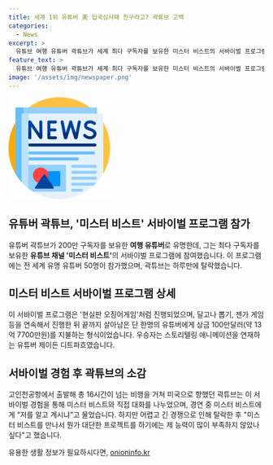 ```yaml
---
title: 세계 1위 유튜버 美 입국심사때 친구라고? 곽튜브 고백
categories:
  - News
excerpt: >
  유튜브 여행 유튜버 곽튜브가 세계 최다 구독자를 보유한 미스터 비스트의 서바이벌 프로그램에 참여했다. 비즈니스 좌석을 이용해 미국으로 향한 그의 모습은 눈길을 끌었고, 미국 입국심사에서의 유쾌한 에피소드와 미스터 비스트와의 대화는 팬들을 흥분시켰다. 서바이벌 게임에서는 하루만에 탈락했지만, 이는 그의 능력을 부정하는 것이 아닌, 미스터 비스트와의 소중한 경험을 의미했다. 이 소식에 국내 네티즌들은 높은 관심을 기울였고, 이에 대한 반응은 긍정적이었다. 한편, 이 서바이벌 프로그램은 현실판 오징어게임과 같은 형식으로 진행되었으며, 상금 100만달러는 유튜버 제이든 디트파흐가 획득했다.
feature_text: >
  유튜브 여행 유튜버 곽튜브가 세계 최다 구독자를 보유한 미스터 비스트의 서바이벌 프로그램에 참여했다. 비즈니스 좌석을 이용해 미국으로 향한 그의 모습은 눈길을 끌었고, 미국 입국심사에서의 유쾌한 에피소드와 미스터 비스트와의 대화는 팬들을 흥분시켰다. 서바이벌 게임에서는 하루만에 탈락했지만, 이는 그의 능력을 부정하는 것이 아닌, 미스터 비스트와의 소중한 경험을 의미했다. 이 소식에 국내 네티즌들은 높은 관심을 기울였고, 이에 대한 반응은 긍정적이었다. 한편, 이 서바이벌 프로그램은 현실판 오징어게임과 같은 형식으로 진행되었으며, 상금 100만달러는 유튜버 제이든 디트파흐가 획득했다.
image: '/assets/img/newspaper.png'
---
```


<p><img src="/assets/img/newspaper.png" alt="kimp 속보" /></p>

<h2 data-ke-size="size26">유튜버 곽튜브, '미스터 비스트' 서바이벌 프로그램 참가</h2>

<p data-ke-size="size16">유튜버 곽튜브가 200만 구독자를 보유한 <b>여행 유튜버</b>로 유명한데, 그는 최다 구독자를 보유한 <b>유튜브 채널 '미스터 비스트'</b>의 서바이벌 프로그램에 참여했습니다. 이 프로그램에는 전 세계 유명 유튜버 50명이 참가했으며, 곽튜브는 하루만에 탈락했습니다.</p>

<h2 data-ke-size="size26">미스터 비스트 서바이벌 프로그램 상세</h2>

<p data-ke-size="size16">이 서바이벌 프로그램은 '현실판 오징어게임'처럼 진행되었으며, 달고나 뽑기, 젠가 게임 등을 연속해서 진행한 뒤 끝까지 살아남은 단 한명의 유튜버에게 상금 100만달러(약 13억 7700만원)를 지불하는 형식이었습니다. 우승자는 스토리텔링 애니메이션을 연재하는 유튜버 제이든 디트파흐였습니다.</p>

<h2 data-ke-size="size26">서바이벌 경험 후 곽튜브의 소감</h2>

<p data-ke-size="size16">고인천공항에서 출발해 총 16시간이 넘는 비행을 거쳐 미국으로 향했던 곽튜브는 이 서바이벌 경험을 통해 미스터 비스트와 직접 대화를 나누었으며, 경연 중 미스터 비스트에게 “저를 알고 계시냐”고 물었습니다. 하지만 어렵고 긴 경쟁으로 인해 탈락한 후 "미스터 비스트를 만나서 뭔가 대단한 프로젝트를 하기에는 제 능력이 많이 부족하지 않았나 싶다"고 했습니다.</p>
유용한 생활 정보가 필요하시다면, <a href="https://onioninfo.kr" rel="dofollow">onioninfo.kr</a>


